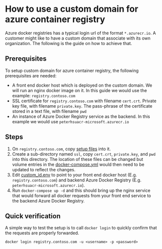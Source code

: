 # How to use a custom domain for azure container registry

Azure docker registries has a typical login url of the format `*.azurecr.io`. A customer might like to have a custom domain that associate with its own organization. The following is the guide on how to achieve that.

## Prerequisites

To setup custom domain for azure container registry, the following prerequisites are needed:

* A front end docker host which is deployed on the custom domain. We will run an nginx docker image on it. In this guide we would use the example: `registry.contoso.com`
* SSL certificate for `registry.contoso.com` with filename `cert.crt`. Private key file, with filename `private.key`. The pass-phrase of the certificate stored in a text file, with filename `pwd`
* An instance of Azure Docker Registry service as the backend. In this example we would use `peterhsuacr-microsoft.azurecr.io`

## Steps

1. On `registry.contoso.com`, copy [setup files](custom-id/) into it.
2. Create a sub-directory named `ssl`, copy `cert.crt`, `private.key`, and `pwd` into this directory. The location of these files can be changed but volume entries in the [docker-compose.yml](custom-id/docker-compose.yml#L11-L13) would then need to be updated to reflect the changes.
3. Edit [custom_id.env](custom-id/custom_id.env) to point to your front end docker host (E.g. `registry.contoso.com`) and backend Azure Docker Registry (E.g. `peterhsuacr-microsoft.azurecr.io`).
4. Run `docker-compose up -d` and this should bring up the nginx service that would forward all docker requests from your front end service to the backend Azure Docker Registry.

## Quick verification

A simple way to test the setup is to call `docker login` to quickly confirm that the requests are properly forwarded.

`docker login registry.contoso.com -u <username> -p <password>`
